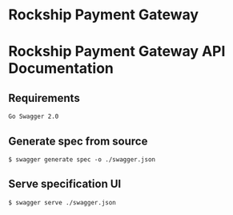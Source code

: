 # Rockship Payment Gateway

# Rockship Payment Gateway API Documentation

## Requirements

```
Go Swagger 2.0
```

## Generate spec from source

```
$ swagger generate spec -o ./swagger.json
```

## Serve specification UI
```
$ swagger serve ./swagger.json
```
